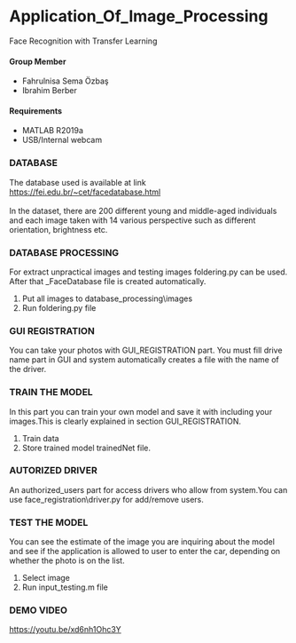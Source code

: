 # Application_Of_Image_Processing
Face Recognition with Transfer Learning
#### Group Member
- Fahrulnisa Sema Özbaş
- Ibrahim Berber
#### Requirements
- MATLAB R2019a
- USB/Internal webcam
### DATABASE
The database used is available at link https://fei.edu.br/~cet/facedatabase.html
</br></br>In the dataset, there are 200 different young and middle-aged individuals and each image taken with 14 various perspective such as different orientation, brightness etc.
### DATABASE PROCESSING 
For extract unpractical images and testing images foldering.py can be used. After that _FaceDatabase file is created automatically.
1. Put all images to database_processing\images
2. Run foldering.py file
### GUI REGISTRATION 
You can take your photos with GUI_REGISTRATION part. You must fill drive name part in GUI and system automatically creates a file with the name of the driver.
### TRAIN THE MODEL
In this part you  can train your own model and save it with including your images.This is clearly explained in section GUI_REGISTRATION.
1. Train data
2. Store trained model trainedNet file.
### AUTORIZED DRIVER
An authorized_users part for access drivers who  allow from system.You can use face_registration\driver.py for add/remove users.
### TEST THE MODEL 
You can see the estimate of the image you are inquiring about the model and see if the application is allowed to user to enter the car, depending on whether the photo is on the list.
1. Select image
2. Run input_testing.m file
### DEMO VIDEO
https://youtu.be/xd6nh1Ohc3Y


